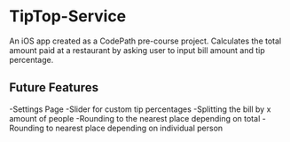 # TipTop-Service
An iOS app created as a CodePath pre-course project.
Calculates the total amount paid at a restaurant by asking user to input bill amount and tip percentage.

## Future Features
-Settings Page
-Slider for custom tip percentages
-Splitting the bill by x amount of people
-Rounding to the nearest place depending on total
-Rounding to nearest place depending on individual person
